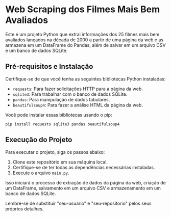 # Web Scraping dos Filmes Mais Bem Avaliados

Este é um projeto Python que extrai informações dos 25 filmes mais bem avaliados lançados na década de 2000 a partir de uma página da web e as armazena em um DataFrame do Pandas, além de salvar em um arquivo CSV e um banco de dados SQLite.

## Pré-requisitos e Instalação

Certifique-se de que você tenha as seguintes bibliotecas Python instaladas:

- `requests`: Para fazer solicitações HTTP para a página da web.
- `sqlite3`: Para trabalhar com o banco de dados SQLite.
- `pandas`: Para manipulação de dados tabulares.
- `beautifulsoup4`: Para fazer a análise HTML da página da web.

Você pode instalar essas bibliotecas usando o pip:


`pip install requests sqlite3 pandas beautifulsoup4`


## Execução do Projeto

Para executar o projeto, siga os passos abaixo:

1. Clone este repositório em sua máquina local.
2. Certifique-se de ter todas as dependências necessárias instaladas.
3. Execute o arquivo `main.py`.

Isso iniciará o processo de extração de dados da página da web, criação de um DataFrame, salvamento em um arquivo CSV e armazenamento em um banco de dados SQLite.

Lembre-se de substituir "seu-usuario" e "seu-repositorio" pelos seus próprios detalhes.
